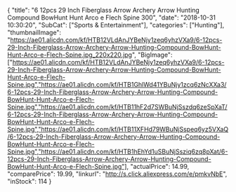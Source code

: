 {
	"title": "6 12pcs 29 Inch Fiberglass Arrow Archery Arrow Hunting Compound BowHunt Hunt Arco e Flech Spine 300",
	"date": "2018-10-31 10:30:20",
	"SubCat": ["Sports & Entertainment"],
	"categories": ["Hunting"],
	"thumbnailImage": "https://ae01.alicdn.com/kf/HTB12VLdAnJYBeNjy1zeq6yhzVXa9/6-12pcs-29-Inch-Fiberglass-Arrow-Archery-Arrow-Hunting-Compound-BowHunt-Hunt-Arco-e-Flech-Spine.jpg_220x220.jpg",
	"BigImage": ["https://ae01.alicdn.com/kf/HTB12VLdAnJYBeNjy1zeq6yhzVXa9/6-12pcs-29-Inch-Fiberglass-Arrow-Archery-Arrow-Hunting-Compound-BowHunt-Hunt-Arco-e-Flech-Spine.jpg","https://ae01.alicdn.com/kf/HTB1GhlWd41YBuNjy1zcq6zNcXXa3/6-12pcs-29-Inch-Fiberglass-Arrow-Archery-Arrow-Hunting-Compound-BowHunt-Hunt-Arco-e-Flech-Spine.jpg","https://ae01.alicdn.com/kf/HTB11hF2d7SWBuNjSszdq6zeSpXaT/6-12pcs-29-Inch-Fiberglass-Arrow-Archery-Arrow-Hunting-Compound-BowHunt-Hunt-Arco-e-Flech-Spine.jpg","https://ae01.alicdn.com/kf/HTB11XFHd79WBuNjSspeq6yz5VXaQ/6-12pcs-29-Inch-Fiberglass-Arrow-Archery-Arrow-Hunting-Compound-BowHunt-Hunt-Arco-e-Flech-Spine.jpg","https://ae01.alicdn.com/kf/HTB1hEhYd1uSBuNjSsziq6zq8pXat/6-12pcs-29-Inch-Fiberglass-Arrow-Archery-Arrow-Hunting-Compound-BowHunt-Hunt-Arco-e-Flech-Spine.jpg"],
	"actualPrice": 14.99,
	"comparePrice": 19.99,
	"linkurl": "http://s.click.aliexpress.com/e/pmkvNbE",
	"inStock": 114
}
